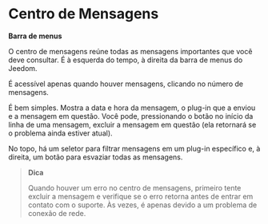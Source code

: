 # Centro de Mensagens
**Barra de menus**

O centro de mensagens reúne todas as mensagens importantes que você deve consultar. É à esquerda do tempo, à direita da barra de menus do Jeedom.

É acessível apenas quando houver mensagens, clicando no número de mensagens.

É bem simples. Mostra a data e hora da mensagem, o plug-in que a enviou e a mensagem em questão. Você pode, pressionando o botão no início da linha de uma mensagem, excluir a mensagem em questão (ela retornará se o problema ainda estiver atual).

No topo, há um seletor para filtrar mensagens em um plug-in específico e, à direita, um botão para esvaziar todas as mensagens.

> **Dica**
>
> Quando houver um erro no centro de mensagens, primeiro tente excluir a mensagem e verifique se o erro retorna antes de entrar em contato com o suporte. Às vezes, é apenas devido a um problema de conexão de rede.
